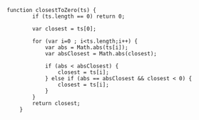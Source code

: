     function closestToZero(ts) {
            if (ts.length == 0) return 0;
    
            var closest = ts[0];
        
            for (var i=0 ; i<ts.length;i++) {
                var abs = Math.abs(ts[i]);
                var absClosest = Math.abs(closest);
    
                if (abs < absClosest) {
                    closest = ts[i];
                } else if (abs == absClosest && closest < 0) {
                    closest = ts[i];
                }
            }
            return closest;
        }
